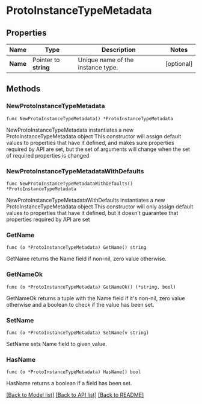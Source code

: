 # ProtoInstanceTypeMetadata

## Properties

Name | Type | Description | Notes
------------ | ------------- | ------------- | -------------
**Name** | Pointer to **string** | Unique name of the instance type. | [optional] 

## Methods

### NewProtoInstanceTypeMetadata

`func NewProtoInstanceTypeMetadata() *ProtoInstanceTypeMetadata`

NewProtoInstanceTypeMetadata instantiates a new ProtoInstanceTypeMetadata object
This constructor will assign default values to properties that have it defined,
and makes sure properties required by API are set, but the set of arguments
will change when the set of required properties is changed

### NewProtoInstanceTypeMetadataWithDefaults

`func NewProtoInstanceTypeMetadataWithDefaults() *ProtoInstanceTypeMetadata`

NewProtoInstanceTypeMetadataWithDefaults instantiates a new ProtoInstanceTypeMetadata object
This constructor will only assign default values to properties that have it defined,
but it doesn't guarantee that properties required by API are set

### GetName

`func (o *ProtoInstanceTypeMetadata) GetName() string`

GetName returns the Name field if non-nil, zero value otherwise.

### GetNameOk

`func (o *ProtoInstanceTypeMetadata) GetNameOk() (*string, bool)`

GetNameOk returns a tuple with the Name field if it's non-nil, zero value otherwise
and a boolean to check if the value has been set.

### SetName

`func (o *ProtoInstanceTypeMetadata) SetName(v string)`

SetName sets Name field to given value.

### HasName

`func (o *ProtoInstanceTypeMetadata) HasName() bool`

HasName returns a boolean if a field has been set.


[[Back to Model list]](../README.md#documentation-for-models) [[Back to API list]](../README.md#documentation-for-api-endpoints) [[Back to README]](../README.md)


